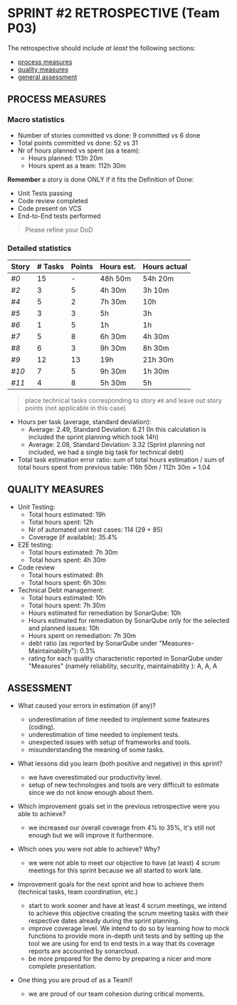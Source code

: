 SPRINT #2 RETROSPECTIVE (Team P03)
=====================================

The retrospective should include _at least_ the following
sections:

- [process measures](#process-measures)
- [quality measures](#quality-measures)
- [general assessment](#assessment)

## PROCESS MEASURES 

### Macro statistics

- Number of stories committed vs done: 9 committed vs 6 done
- Total points committed vs done: 52 vs 31
- Nr of hours planned vs spent (as a team): 
  - Hours planned: 113h 20m
  - Hours spent as a team: 112h 30m

**Remember**  a story is done ONLY if it fits the Definition of Done:
 
- Unit Tests passing
- Code review completed
- Code present on VCS
- End-to-End tests performed

> Please refine your DoD 

### Detailed statistics

| Story | # Tasks | Points | Hours est. | Hours actual |
| ----- | ------- | ------ | ---------- | ------------ |
| _#0_  | 15      | -      | 48h 50m    | 54h 20m      |
| _#2_  | 3       | 5      | 4h 30m     | 3h 10m       |
| _#4_  | 5       | 2      | 7h 30m     | 10h          |
| _#5_  | 3       | 3      | 5h         | 3h           |
| _#6_  | 1       | 5      | 1h         | 1h           |
| _#7_  | 5       | 8      | 6h 30m     | 4h 30m       |
| _#8_  | 6       | 3      | 9h 30m     | 8h 30m       |
| _#9_  | 12      | 13     | 19h        | 21h 30m      |
| _#10_ | 7       | 5      | 9h 30m     | 1h 30m       |
| _#11_ | 4       | 8      | 5h 30m     | 5h           |

> place technical tasks corresponding to story `#0` and leave out story points (not applicable in this case)

- Hours per task (average, standard deviation):
  - Average: 2.49, Standard Deviation: 6.21 (In this calculation is included the sprint planning which took 14h)
  - Average: 2.08, Standard Deviation: 3.32 (Sprint planning not included, we had a single big task for technical debt)
- Total task estimation error ratio: sum of total hours estimation / sum of total hours spent from previous table: 116h 50m / 112h 30m = 1.04

  
## QUALITY MEASURES 

- Unit Testing:
  - Total hours estimated: 19h
  - Total hours spent: 12h
  - Nr of automated unit test cases: 114 (29 + 85)
  - Coverage (if available): 35.4%
- E2E testing:
  - Total hours estimated: 7h 30m
  - Total hours spent: 4h 30m
- Code review 
  - Total hours estimated: 8h
  - Total hours spent: 6h 30m
- Technical Debt management:
  - Total hours estimated: 10h
  - Total hours spent: 7h 30m
  - Hours estimated for remediation by SonarQube: 10h
  - Hours estimated for remediation by SonarQube only for the selected and planned issues: 10h 
  - Hours spent on remediation: 7h 30m 
  - debt ratio (as reported by SonarQube under "Measures-Maintainability"): 0.3%
  - rating for each quality characteristic reported in SonarQube under "Measures" (namely reliability, security, maintainability ): A, A, A
  


## ASSESSMENT

- What caused your errors in estimation (if any)? 
  - underestimation of time needed to implement some feateures (coding).
  - underestimation of time needed to implement tests.
  - unexpected issues with setup of frameworks and tools.
  - misunderstanding the meaning of some tasks. 

- What lessons did you learn (both positive and negative) in this sprint?
  - we have overestimated our productivity level.
  - setup of new technologies and tools are very difficult to estimate since we do not know enough about them.

- Which improvement goals set in the previous retrospective were you able to achieve?
  - we increased our overall coverage from 4% to 35%, it's still not enough but we will improve it furthermore.
  
- Which ones you were not able to achieve? Why?
  - we were not able to meet our objective to have (at least) 4 scrum meetings for this sprint because we all started to work late.

- Improvement goals for the next sprint and how to achieve them (technical tasks, team coordination, etc.)
  - start to work sooner and have at least 4 scrum meetings, we intend to achieve this objective creating the scrum meeting tasks with their respective dates already during the sprint planning.
  - improve coverage level. We intend to do so by learning how to mock functions to provide more in-depth unit tests and by setting up the tool we are using for end to end tests in a way that its coverage reports are accounted by sonarcloud.
  - be more prepared for the demo by preparing a nicer and more complete presentation.

- One thing you are proud of as a Team!!
  - we are proud of our team cohesion during critical moments.

